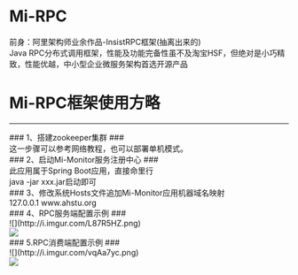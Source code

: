 # Mi-RPC
前身：阿里架构师业余作品-InsistRPC框架(抽离出来的)
<br/>
Java RPC分布式调用框架，性能及功能完备性虽不及淘宝HSF，但绝对是小巧精致，性能优越，中小型企业微服务架构首选开源产品
# Mi-RPC框架使用方略 #
<hr/>
### 1、搭建zookeeper集群 ###
<br/>
这一步骤可以参考网络教程，也可以部署单机模式。
<br/>
### 2、启动Mi-Monitor服务注册中心 ###
<br/>
此应用属于Spring Boot应用，直接命里行
<br/>
java -jar xxx.jar启动即可
<br/>
### 3、修改系统Hosts文件追加Mi-Monitor应用机器域名映射
<br/>
127.0.0.1 www.ahstu.org
<br/>
### 4、RPC服务端配置示例 ###
<br/>
![](http://i.imgur.com/L87R5HZ.png)
<br/>
<img src="http://i.imgur.com/L87R5HZ.png"/>
<br/>
### 5.RPC消费端配置示例 ###
<br/>
![](http://i.imgur.com/vqAa7yc.png)
<br/>
<img src="http://i.imgur.com/vqAa7yc.png"/>
<br/>
